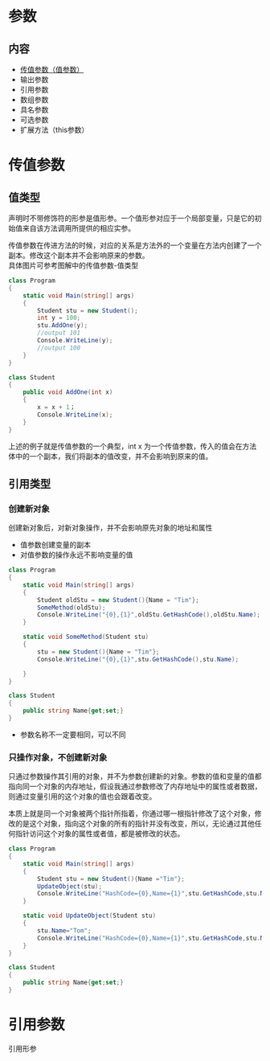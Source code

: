 # 参数
## 内容  
* [传值参数（值参数）](#传值参数)
* 输出参数
* 引用参数
* 数组参数
* 具名参数
* 可选参数
* 扩展方法（this参数）


# 传值参数
## 值类型
声明时不带修饰符的形参是值形参。一个值形参对应于一个局部变量，只是它的初始值来自该方法调用所提供的相应实参。

传值参数在传进方法的时候，对应的关系是方法外的一个变量在方法内创建了一个副本。修改这个副本并不会影响原来的参数。  
具体图片可参考图解中的传值参数-值类型
```cs
class Program
{
    static void Main(string[] args)
    {
        Student stu = new Student();
        int y = 100;
        stu.AddOne(y);
        //output 101
        Console.WriteLine(y);
        //output 100
    }
}

class Student
{
    public void AddOne(int x)
    {
        x = x + 1；
        Console.WriteLine(x);
    }
}
```
上述的例子就是传值参数的一个典型，int x 为一个传值参数，传入的值会在方法体中的一个副本，我们将副本的值改变，并不会影响到原来的值。

## 引用类型

### 创建新对象  
创建新对象后，对新对象操作，并不会影响原先对象的地址和属性
* 值参数创建变量的副本
* 对值参数的操作永远不影响变量的值
```cs
class Program
{
    static void Main(string[] args)
    {
        Student oldStu = new Student(){Name = "Tim"};
        SomeMethod(oldStu);
        Console.WriteLine("{0},{1}",oldStu.GetHashCode(),oldStu.Name);
    }

    static void SomeMethod(Student stu)
    {
        stu = new Student(){Name = "Tim"};
        Console.WriteLine("{0},{1}",stu.GetHashCode(),stu.Name);

    }
}

class Student
{
    public string Name{get;set;}
}
```
* 参数名称不一定要相同，可以不同
### 只操作对象，不创建新对象
只通过参数操作其引用的对象，并不为参数创建新的对象。参数的值和变量的值都指向同一个对象的内存地址，假设我通过参数修改了内存地址中的属性或者数据，则通过变量引用的这个对象的值也会跟着改变。  

本质上就是同一个对象被两个指针所指着，你通过哪一根指针修改了这个对象，修改的是这个对象，指向这个对象的所有的指针并没有改变，所以，无论通过其他任何指针访问这个对象的属性或者值，都是被修改的状态。
```cs
class Program
{
    static void Main(string[] args)
    {
        Student stu = new Student(){Name ="Tim"};
        UpdateObject(stu);
        Console.WriteLine("HashCode={0},Name={1}",stu.GetHashCode,stu.Name);
    }

    static void UpdateObject(Student stu)
    {
        stu.Name="Tom";
        Console.WriteLine("HashCode={0},Name={1}",stu.GetHashCode,stu.Name);
    }
}

class Student
{
    public string Name{get;set;}
}
```

# 引用参数
引用形参